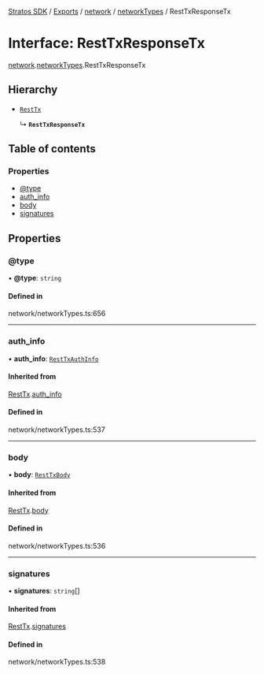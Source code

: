 [Stratos SDK](../README.md) / [Exports](../modules.md) / [network](../modules/network.md) / [networkTypes](../modules/network.networkTypes.md) / RestTxResponseTx

# Interface: RestTxResponseTx

[network](../modules/network.md).[networkTypes](../modules/network.networkTypes.md).RestTxResponseTx

## Hierarchy

- [`RestTx`](network.networkTypes.RestTx.md)

  ↳ **`RestTxResponseTx`**

## Table of contents

### Properties

- [@type](network.networkTypes.RestTxResponseTx.md#@type)
- [auth\_info](network.networkTypes.RestTxResponseTx.md#auth_info)
- [body](network.networkTypes.RestTxResponseTx.md#body)
- [signatures](network.networkTypes.RestTxResponseTx.md#signatures)

## Properties

### @type

• **@type**: `string`

#### Defined in

network/networkTypes.ts:656

___

### auth\_info

• **auth\_info**: [`RestTxAuthInfo`](network.networkTypes.RestTxAuthInfo.md)

#### Inherited from

[RestTx](network.networkTypes.RestTx.md).[auth_info](network.networkTypes.RestTx.md#auth_info)

#### Defined in

network/networkTypes.ts:537

___

### body

• **body**: [`RestTxBody`](network.networkTypes.RestTxBody.md)

#### Inherited from

[RestTx](network.networkTypes.RestTx.md).[body](network.networkTypes.RestTx.md#body)

#### Defined in

network/networkTypes.ts:536

___

### signatures

• **signatures**: `string`[]

#### Inherited from

[RestTx](network.networkTypes.RestTx.md).[signatures](network.networkTypes.RestTx.md#signatures)

#### Defined in

network/networkTypes.ts:538
